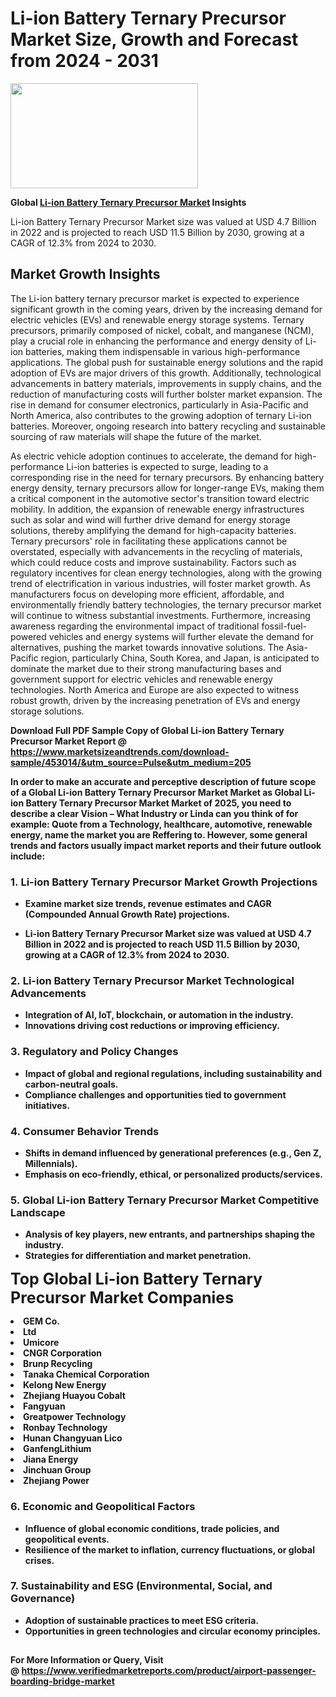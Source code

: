 <H1>Li-ion Battery Ternary Precursor Market Size, Growth and Forecast from 2024 - 2031</H1><img class="aligncenter size-medium wp-image-584254" src="https://thirdeyenews.in/wp-content/uploads/2024/09/Global-Market-Research-300x168.jpeg" alt="" width="300" height="168" /><p><strong>Global&nbsp;<a href="https://www.marketsizeandtrends.com/download-sample/453014/&amp;utm_source=Pulse&amp;utm_medium=205">Li-ion Battery Ternary Precursor Market</a> Insights</strong></p><p>Li-ion Battery Ternary Precursor Market size was valued at USD 4.7 Billion in 2022 and is projected to reach USD 11.5 Billion by 2030, growing at a CAGR of 12.3% from 2024 to 2030.</p><p><h2>Market Growth Insights</h2> <p>The Li-ion battery ternary precursor market is expected to experience significant growth in the coming years, driven by the increasing demand for electric vehicles (EVs) and renewable energy storage systems. Ternary precursors, primarily composed of nickel, cobalt, and manganese (NCM), play a crucial role in enhancing the performance and energy density of Li-ion batteries, making them indispensable in various high-performance applications. The global push for sustainable energy solutions and the rapid adoption of EVs are major drivers of this growth. Additionally, technological advancements in battery materials, improvements in supply chains, and the reduction of manufacturing costs will further bolster market expansion. The rise in demand for consumer electronics, particularly in Asia-Pacific and North America, also contributes to the growing adoption of ternary Li-ion batteries. Moreover, ongoing research into battery recycling and sustainable sourcing of raw materials will shape the future of the market.</p> <p><strong></strong></p> <p>As electric vehicle adoption continues to accelerate, the demand for high-performance Li-ion batteries is expected to surge, leading to a corresponding rise in the need for ternary precursors. By enhancing battery energy density, ternary precursors allow for longer-range EVs, making them a critical component in the automotive sector's transition toward electric mobility. In addition, the expansion of renewable energy infrastructures such as solar and wind will further drive demand for energy storage solutions, thereby amplifying the demand for high-capacity batteries. Ternary precursors' role in facilitating these applications cannot be overstated, especially with advancements in the recycling of materials, which could reduce costs and improve sustainability. Factors such as regulatory incentives for clean energy technologies, along with the growing trend of electrification in various industries, will foster market growth. As manufacturers focus on developing more efficient, affordable, and environmentally friendly battery technologies, the ternary precursor market will continue to witness substantial investments. Furthermore, increasing awareness regarding the environmental impact of traditional fossil-fuel-powered vehicles and energy systems will further elevate the demand for alternatives, pushing the market towards innovative solutions. The Asia-Pacific region, particularly China, South Korea, and Japan, is anticipated to dominate the market due to their strong manufacturing bases and government support for electric vehicles and renewable energy technologies. North America and Europe are also expected to witness robust growth, driven by the increasing penetration of EVs and energy storage solutions. <p><strong></p><p><span class=""><strong>Download Full PDF Sample Copy of Global Li-ion Battery Ternary Precursor Market Report</strong> @ <a href="https://www.marketsizeandtrends.com/download-sample/453014/&amp;utm_source=Pulse&amp;utm_medium=205" target="_blank">https://www.marketsizeandtrends.com/download-sample/453014/&amp;utm_source=Pulse&amp;utm_medium=205</a></span></p><p>In order to make an accurate and perceptive description of future scope of a Global&nbsp;Li-ion Battery Ternary Precursor Market Market as Global&nbsp;Li-ion Battery Ternary Precursor Market Market of 2025, you need to describe a clear Vision &ndash; What Industry or Linda can you think of for example: Quote from a Technology, healthcare, automotive, renewable energy, name the market you are Reffering to. However, some general trends and factors usually impact market reports and their future outlook include:</p><h3>1.&nbsp;<strong>Li-ion Battery Ternary Precursor Market Growth Projections</strong></h3><ul><li>Examine market size trends, revenue estimates and CAGR (Compounded Annual Growth Rate) projections.</li><li><p>Li-ion Battery Ternary Precursor Market size was valued at USD 4.7 Billion in 2022 and is projected to reach USD 11.5 Billion by 2030, growing at a CAGR of 12.3% from 2024 to 2030.</p></li></ul><h3>2.&nbsp;<strong>Li-ion Battery Ternary Precursor Market Technological Advancements</strong></h3><ul><li>Integration of AI, IoT, blockchain, or automation in the industry.</li><li>Innovations driving cost reductions or improving efficiency.</li></ul><h3>3.&nbsp;<strong>Regulatory and Policy Changes</strong></h3><ul><li>Impact of global and regional regulations, including sustainability and carbon-neutral goals.</li><li>Compliance challenges and opportunities tied to government initiatives.</li></ul><h3>4.&nbsp;<strong>Consumer Behavior Trends</strong></h3><ul><li>Shifts in demand influenced by generational preferences (e.g., Gen Z, Millennials).</li><li>Emphasis on eco-friendly, ethical, or personalized products/services.</li></ul><h3>5.&nbsp;<strong>Global Li-ion Battery Ternary Precursor Market Competitive Landscape</strong></h3><ul><li>Analysis of key players, new entrants, and partnerships shaping the industry.</li><li>Strategies for differentiation and market penetration.</li></ul><p data-pm-slice="1 1 []"><span style="color: inherit; font-family: inherit; font-size: 25px;">Top Global Li-ion Battery Ternary Precursor Market Companies</span></p><div class="" data-test-id=""><p><li>GEM Co.</li><li> Ltd</li><li> Umicore</li><li> CNGR Corporation</li><li> Brunp Recycling</li><li> Tanaka Chemical Corporation</li><li> Kelong New Energy</li><li> Zhejiang Huayou Cobalt</li><li> Fangyuan</li><li> Greatpower Technology</li><li> Ronbay Technology</li><li> Hunan Changyuan Lico</li><li> GanfengLithium</li><li> Jiana Energy</li><li> Jinchuan Group</li><li> Zhejiang Power</li></p></div><h3>6.&nbsp;<strong>Economic and Geopolitical Factors</strong></h3><ul><li>Influence of global economic conditions, trade policies, and geopolitical events.</li><li>Resilience of the market to inflation, currency fluctuations, or global crises.</li></ul><h3>7.&nbsp;<strong>Sustainability and ESG (Environmental, Social, and Governance)</strong></h3><ul><li>Adoption of sustainable practices to meet ESG criteria.</li><li>Opportunities in green technologies and circular economy principles.</li></ul><h2><strong style="font-size: 14px;">For More Information or Query, Visit @&nbsp;</strong><a style="background-color: #ffffff; font-size: 14px;" href="https://www.marketsizeandtrends.com/report/li-ion-battery-ternary-precursor-market/" target="_blank">https://www.verifiedmarketreports.com/product/airport-passenger-boarding-bridge-market</a></h2>
